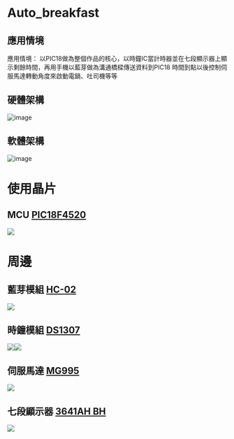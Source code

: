 Auto_breakfast
===

## 應用情境
應用情境： 以PIC18做為整個作品的核心，以時鐘IC當計時器並在七段顯示器上顯示剩餘時間，再用手機以藍芽做為溝通橋樑傳送資料到PIC18 時間到點以後控制伺服馬達轉動角度來啟動電鍋、吐司機等等 
## 硬體架構
![image](https://github.com/auto-breakfast/auto-breakfast/blob/master/image/1.jpg)
## 軟體架構
![image](https://github.com/auto-breakfast/auto-breakfast/blob/master/image/2018-11-21%20(2).png)




# 使用晶片
 ## MCU [PIC18F4520](https://github.com/auto-breakfast/auto-breakfast/raw/1105192112-patch-%E7%B5%B1%E6%95%B4/doc/39631E.pdf)
![](https://i.imgur.com/aAr4gja.jpg)


# 周邊
 ## 藍芽模組 [HC-02](https://github.com/auto-breakfast/auto-breakfast/raw/1105192112-patch-%E7%B5%B1%E6%95%B4/doc/HC-02.pdf)
![](https://i.imgur.com/KqQhrGO.jpg)

 ## 時鐘模組 [DS1307](https://github.com/auto-breakfast/auto-breakfast/raw/1105192112-patch-%E7%B5%B1%E6%95%B4/doc/DS1307.pdf)
![](https://i.imgur.com/ii9PTMr.png)![](https://i.imgur.com/JLyXyPM.jpg)

 ## 伺服馬達 [MG995](https://github.com/auto-breakfast/auto-breakfast/raw/1105192112-patch-%E7%B5%B1%E6%95%B4/doc/MG995_Tower-Pro.pdf)
![](https://i.imgur.com/AbZWk9V.png)

 ## 七段顯示器 [3641AH BH](https://github.com/auto-breakfast/auto-breakfast/raw/1105192112-patch-%E7%B5%B1%E6%95%B4/doc/3641AHBH.pdf)
![](https://i.imgur.com/Q0l5uzM.jpg)






